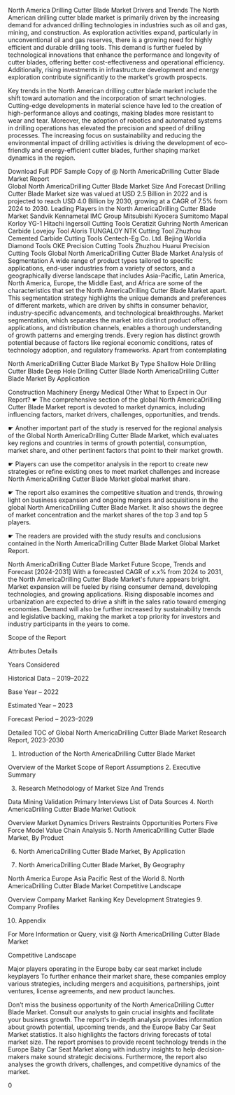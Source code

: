 North America Drilling Cutter Blade Market Drivers and Trends
The North American drilling cutter blade market is primarily driven by the increasing demand for advanced drilling technologies in industries such as oil and gas, mining, and construction. As exploration activities expand, particularly in unconventional oil and gas reserves, there is a growing need for highly efficient and durable drilling tools. This demand is further fueled by technological innovations that enhance the performance and longevity of cutter blades, offering better cost-effectiveness and operational efficiency. Additionally, rising investments in infrastructure development and energy exploration contribute significantly to the market's growth prospects.

Key trends in the North American drilling cutter blade market include the shift toward automation and the incorporation of smart technologies. Cutting-edge developments in material science have led to the creation of high-performance alloys and coatings, making blades more resistant to wear and tear. Moreover, the adoption of robotics and automated systems in drilling operations has elevated the precision and speed of drilling processes. The increasing focus on sustainability and reducing the environmental impact of drilling activities is driving the development of eco-friendly and energy-efficient cutter blades, further shaping market dynamics in the region.

Download Full PDF Sample Copy of @ North AmericaDrilling Cutter Blade Market Report  
Global North AmericaDrilling Cutter Blade Market Size And Forecast
Drilling Cutter Blade Market size was valued at USD 2.5 Billion in 2022 and is projected to reach USD 4.0 Billion by 2030, growing at a CAGR of 7.5% from 2024 to 2030.
Leading Players in the North AmericaDrilling Cutter Blade Market
Sandvik
Kennametal
IMC Group
Mitsubishi
Kyocera
Sumitomo
Mapal
Korloy
YG-1
Hitachi
Ingersoll Cutting Tools
Ceratizit
Guhring
North American Carbide
Lovejoy Tool
Aloris
TUNGALOY
NTK Cutting Tool
Zhuzhou Cemented Carbide Cutting Tools
Centech-Eg Co.
Ltd.
Bejing Worldia Diamond Tools
OKE Precision Cutting Tools
Zhuzhou Huarui Precision Cutting Tools
Global North AmericaDrilling Cutter Blade Market Analysis of Segmentation
A wide range of product types tailored to specific applications, end-user industries from a variety of sectors, and a geographically diverse landscape that includes Asia-Pacific, Latin America, North America, Europe, the Middle East, and Africa are some of the characteristics that set the North AmericaDrilling Cutter Blade Market apart. This segmentation strategy highlights the unique demands and preferences of different markets, which are driven by shifts in consumer behavior, industry-specific advancements, and technological breakthroughs. Market segmentation, which separates the market into distinct product offers, applications, and distribution channels, enables a thorough understanding of growth patterns and emerging trends. Every region has distinct growth potential because of factors like regional economic conditions, rates of technology adoption, and regulatory frameworks. Apart from contemplating

North AmericaDrilling Cutter Blade Market By Type
Shallow Hole Drilling Cutter Blade
Deep Hole Drilling Cutter Blade
North AmericaDrilling Cutter Blade Market By Application

Construction Machinery
Energy
Medical
Other
What to Expect in Our Report?
☛ The comprehensive section of the global North AmericaDrilling Cutter Blade Market report is devoted to market dynamics, including influencing factors, market drivers, challenges, opportunities, and trends.

☛ Another important part of the study is reserved for the regional analysis of the Global North AmericaDrilling Cutter Blade Market, which evaluates key regions and countries in terms of growth potential, consumption, market share, and other pertinent factors that point to their market growth.

☛ Players can use the competitor analysis in the report to create new strategies or refine existing ones to meet market challenges and increase North AmericaDrilling Cutter Blade Market global market share.

☛ The report also examines the competitive situation and trends, throwing light on business expansion and ongoing mergers and acquisitions in the global North AmericaDrilling Cutter Blade Market. It also shows the degree of market concentration and the market shares of the top 3 and top 5 players.

☛ The readers are provided with the study results and conclusions contained in the North AmericaDrilling Cutter Blade Market Global Market Report.

North AmericaDrilling Cutter Blade Market Future Scope, Trends and Forecast [2024-2031]
With a forecasted CAGR of x.x% from 2024 to 2031, the North AmericaDrilling Cutter Blade Market's future appears bright. Market expansion will be fueled by rising consumer demand, developing technologies, and growing applications. Rising disposable incomes and urbanization are expected to drive a shift in the sales ratio toward emerging economies. Demand will also be further increased by sustainability trends and legislative backing, making the market a top priority for investors and industry participants in the years to come.

Scope of the Report

Attributes Details

Years Considered

Historical Data – 2019–2022

Base Year – 2022

Estimated Year – 2023

Forecast Period – 2023–2029

Detailed TOC of Global North AmericaDrilling Cutter Blade Market Research Report, 2023-2030
1. Introduction of the North AmericaDrilling Cutter Blade Market

Overview of the Market
Scope of Report
Assumptions
2. Executive Summary

3. Research Methodology of Market Size And Trends

Data Mining
Validation
Primary Interviews
List of Data Sources
4. North AmericaDrilling Cutter Blade Market Outlook

Overview
Market Dynamics
Drivers
Restraints
Opportunities
Porters Five Force Model
Value Chain Analysis
5. North AmericaDrilling Cutter Blade Market, By Product

6. North AmericaDrilling Cutter Blade Market, By Application

7. North AmericaDrilling Cutter Blade Market, By Geography

North America
Europe
Asia Pacific
Rest of the World
8. North AmericaDrilling Cutter Blade Market Competitive Landscape

Overview
Company Market Ranking
Key Development Strategies
9. Company Profiles

10. Appendix

For More Information or Query, visit @ North AmericaDrilling Cutter Blade Market

Competitive Landscape

Major players operating in the Europe baby car seat market include keyplayers To further enhance their market share, these companies employ various strategies, including mergers and acquisitions, partnerships, joint ventures, license agreements, and new product launches.

Don’t miss the business opportunity of the North AmericaDrilling Cutter Blade Market. Consult our analysts to gain crucial insights and facilitate your business growth.
The report's in-depth analysis provides information about growth potential, upcoming trends, and the Europe Baby Car Seat Market statistics. It also highlights the factors driving forecasts of total market size. The report promises to provide recent technology trends in the Europe Baby Car Seat Market along with industry insights to help decision-makers make sound strategic decisions. Furthermore, the report also analyses the growth drivers, challenges, and competitive dynamics of the market.

0
